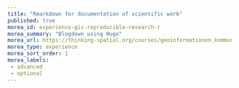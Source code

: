 ```yaml
---
title: "Rmarkdown for documentation of scientific work"
published: true
morea_id: experience-gis-reproducible-research-r
morea_summary: "Blogdown using Hugo"
morea_url: https://thinking-spatial.org/courses/geoinformationen_kommunizieren/kurs5/
morea_type: experience
morea_sort_order: 1
morea_labels:
 - advanced
 - optional
---
```


